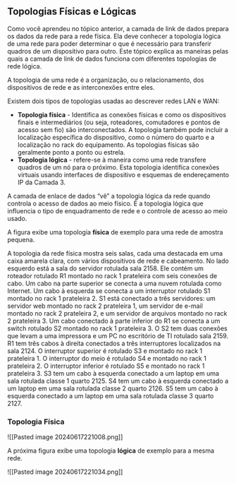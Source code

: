 
## Topologias Físicas e Lógicas

Como você aprendeu no tópico anterior, a camada de link de dados prepara os dados da rede para a rede física. Ela deve conhecer a topologia lógica de uma rede para poder determinar o que é necessário para transferir quadros de um dispositivo para outro. Este tópico explica as maneiras pelas quais a camada de link de dados funciona com diferentes topologias de rede lógica.

A topologia de uma rede é a organização, ou o relacionamento, dos dispositivos de rede e as interconexões entre eles.

Existem dois tipos de topologias usadas ao descrever redes LAN e WAN:

- **Topologia física** - Identifica as conexões físicas e como os dispositivos finais e intermediários (ou seja, roteadores, comutadores e pontos de acesso sem fio) são interconectados. A topologia também pode incluir a localização específica do dispositivo, como o número do quarto e a localização no rack do equipamento. As topologias físicas são geralmente ponto a ponto ou estrela.
- **Topologia lógica** - refere-se à maneira como uma rede transfere quadros de um nó para o próximo. Esta topologia identifica conexões virtuais usando interfaces de dispositivo e esquemas de endereçamento IP da Camada 3.

A camada de enlace de dados “vê” a topologia lógica da rede quando controla o acesso de dados ao meio físico. É a topologia lógica que influencia o tipo de enquadramento de rede e o controle de acesso ao meio usado.

A figura exibe uma topologia **física** de exemplo para uma rede de amostra pequena.

A topologia da rede física mostra seis salas, cada uma destacada em uma caixa amarela clara, com vários dispositivos de rede e cabeamento. No lado esquerdo está a sala do servidor rotulada sala 2158. Ele contém um roteador rotulado R1 montado no rack 1 prateleira com seis conexões de cabo. Um cabo na parte superior se conecta a uma nuvem rotulada como Internet. Um cabo à esquerda se conecta a um interruptor rotulado S1 montado no rack 1 prateleira 2. S1 está conectado a três servidores: um servidor web montado no rack 2 prateleira 1, um servidor de e-mail montado no rack 2 prateleira 2, e um servidor de arquivos montado no rack 2 prateleira 3. Um cabo conectado à parte inferior do R1 se conecta a um switch rotulado S2 montado no rack 1 prateleira 3. O S2 tem duas conexões que levam a uma impressora e um PC no escritório de TI rotulado sala 2159. R1 tem três cabos à direita conectados a três interruptores localizados na sala 2124. O interruptor superior é rotulado S3 e montado no rack 1 prateleira 1. O interruptor do meio é rotulado S4 e montado no rack 1 prateleira 2. O interruptor inferior é rotulado S5 e montado no rack 1 prateleira 3. S3 tem um cabo à esquerda conectado a um laptop em uma sala rotulada classe 1 quarto 2125. S4 tem um cabo à esquerda conectado a um laptop em uma sala rotulada classe 2 quarto 2126. S5 tem um cabo à esquerda conectado a um laptop em uma sala rotulada classe 3 quarto 2127.

### Topologia Física

![[Pasted image 20240617221008.png]]

A próxima figura exibe uma topologia **lógica** de exemplo para a mesma rede.

![[Pasted image 20240617221034.png]]